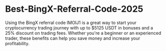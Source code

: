 # Best-BingX-Referral-Code-2025
Using the BingX referral code IMOIJ1 is a great way to start your cryptocurrency trading journey with up to $5125 USDT in bonuses and a 25% discount on trading fees. Whether you're a beginner or an experienced trader, these benefits can help you save money and increase your profitability.

